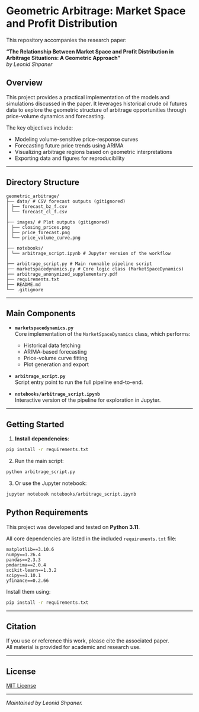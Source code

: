 # Geometric Arbitrage: Market Space and Profit Distribution

This repository accompanies the research paper:

**“The Relationship Between Market Space and Profit Distribution in Arbitrage Situations: A Geometric Approach”**  
*by Leonid Shpaner*

## Overview

This project provides a practical implementation of the models and simulations discussed in the paper. It leverages historical crude oil futures data to explore the geometric structure of arbitrage opportunities through price-volume dynamics and forecasting.

The key objectives include:

- Modeling volume-sensitive price-response curves  
- Forecasting future price trends using ARIMA  
- Visualizing arbitrage regions based on geometric interpretations  
- Exporting data and figures for reproducibility

---

## Directory Structure

```text
geometric_arbitrage/
├── data/ # CSV forecast outputs (gitignored)
│ ├── forecast_bz_f.csv
│ └── forecast_cl_f.csv
│
├── images/ # Plot outputs (gitignored)
│ ├── closing_prices.png
│ ├── price_forecast.png
│ └── price_volume_curve.png
│
├── notebooks/
│ └── arbitrage_script.ipynb # Jupyter version of the workflow
│
├── arbitrage_script.py # Main runnable pipeline script
├── marketspacedynamics.py # Core logic class (MarketSpaceDynamics)
├── arbitrage_anonymized_supplementary.pdf
├── requirements.txt
├── README.md
└── .gitignore
```

---

## Main Components

- **`marketspacedynamics.py`**  
  Core implementation of the `MarketSpaceDynamics` class, which performs:
  - Historical data fetching
  - ARIMA-based forecasting
  - Price-volume curve fitting
  - Plot generation and export

- **`arbitrage_script.py`**  
  Script entry point to run the full pipeline end-to-end.

- **`notebooks/arbitrage_script.ipynb`**  
  Interactive version of the pipeline for exploration in Jupyter.

---

## Getting Started

1. **Install dependencies**:

```bash
pip install -r requirements.txt
```

2. Run the main script:

```bash
python arbitrage_script.py
```

3. Or use the Jupyter notebook:

```bash
jupyter notebook notebooks/arbitrage_script.ipynb
```

## Python Requirements

This project was developed and tested on **Python 3.11**.

All core dependencies are listed in the included `requirements.txt` file:

```text
matplotlib==3.10.6
numpy==1.26.4
pandas==2.3.3
pmdarima==2.0.4
scikit-learn==1.3.2
scipy==1.10.1
yfinance==0.2.66
```

Install them using:


```bash
pip install -r requirements.txt
```

---

## Citation

If you use or reference this work, please cite the associated paper.  
All material is provided for academic and research use.

---

## License

[MIT License](https://github.com/lshpaner/geometric_arbitrage/blob/main/LICENSE.md)

---

*Maintained by Leonid Shpaner.*
